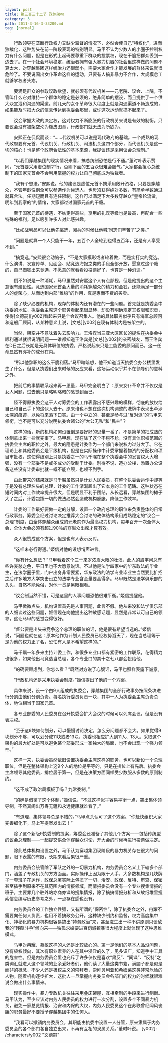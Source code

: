 ```yaml
---
layout: post
title: 第三百三十二节 政体架构
category: 3
path: 2011-3-16-3-33200.md
tag: [normal]
---
```


　　行政领导在垄断行政权力又缺少监督的情况下，必然会使自己“特权化”，进而独裁化，这种势头在前一阶段表现的特别明显。马甲不认为少数人的小圈子控制权力有什么问题，但是在形式上起码要尊重下群众的投票权，现在干脆把群众丢到一边去了。在一个社会环境稳定，统治者拥有强大暴力机器的社会里这样做的问题不算太大，对穿越集团这样统治力还很弱小，需要大家合作才能发展的群体来说就很危险了。不要说闹出女仆革命这样的运动，只要有人搞非暴力不合作，大规模怠工就够掌权者头疼。

　　要满足群众的参政议政欲望，就必须有代议机关——元老院、议会、上院，不管叫什么它对维持一个群体的稳定是必须的，绝非简单的摆设，而且提供了一个供大众宣泄和沟通的渠道。前几天的女仆革命很大程度上就是沟通渠道不畅造成的，如果能及时把大众的信息传达到执委会那里，或许这次运动就搞不起来了。

　　议会掌握大政的决定权，这对权力不断膨胀的行政机关来说是有效的制衡。只要议会没有被架空沦为橡皮图章，行政部门就无法为所欲为。

　　安熙正在侃侃而谈：“……代议机关可以说是现代政府的基础。一个成熟的现代政府要有元首、代议机关、行政机关、司法机关这四个部分，而代议机关是这一切的核心！也是整个政府合法性的基本来源，我提议还是采用议会总理制。”

　　“以我们穿越集团的现实情况来看，搞总统制恐怕是行不通。”董时叶表示赞同，“元首要采用虚位制才行，否则下面的五百众很难会服气。”大家都会担心总统制下的国家元首会不会利用掌握的权力让自己彻底成为独裁者。

　　“我有个想法。”安熙说。他的建议是虚位元首不妨采用敞开资格，只要是穿越众，不管年龄性别全可以参选作为候选人，也毋须获得绝对多数，有简单半数通过就算合法。任期短而且有连任限制，这样可以满足下大多数穿越众“皇帝轮流做，明年到我家的”的情绪，大家都过过国家元首的干瘾。

　　至于国家元首的待遇，不妨定得高些，享用的礼宾等级也是最高，再配合一些特殊的福利，足以吸引许多人对此感兴趣。

　　“比如战利品可以让他先挑选，阅兵的时候让他喊‘同志们辛苦了’之类。”

　　“问题是就算一个人只能干一年，五百个人全轮到也得五百年，还是有人享受不到。”

　　“搞竞选，”安熙很会动脑子，“不是大家摸彩或者轮着做，而是实打实的竞选。什么演讲、发宣传单、见面会、贴竞选海报之类的手段全部开放，愿意过这个瘾的，自己掏钱出来竞选，不愿意的就看看投投票好了，也算是一种消遣。”

　　倒不如说是一种消耗，马甲虽然对安熙这个人有点鄙视，但是他提出的这个主意很有建设性。竞选国家元首会大量的消耗穿越众的精力和金钱，还能满足一部分人的虚荣心，从而达到内部“维稳”的作用，真是惠而不费的买卖。

　　除了缺少必要的机构，现存的体制内还有潜在的一些问题。首先就是执委会中执委的地位，执委会主席这个职务看起来很显赫，却没有明确规定其权限和职责，使得[文德嗣][y002]看起来只是个会议召集人。他的具体职务似乎只有海军总顾问和造船厂顾问，从某种意义上说，[文总][y002]在现有体制内是被架空的。

　　当然，架空并不意味着失去影响力。王洛宾当三亚大区区长的提名在执委会中顺利通过就很说明问题——谁都知道王洛宾是[文总][y002]的亲密战友，而王洛宾在D日之后长期是无具体职位的执委，严格说起来只是工能委的顾问而已，这一任命显然有弥补的成分在内。

　　“所以他辞职的这么干脆利落。”马甲暗暗想，他不知道当天执委会办公楼里发生了什么，但是从执委们出来时候的反应来看，这场运动似乎并不在领导们的意料之外。

　　把前后的事情联系起来再一思量，马甲完全明白了：原来女仆革命并不仅仅是女人问题，过去他只是略明略暗的感觉到而已。

　　怪不得原执委会这干人对筹委会的工作表露出不感兴趣的模样，彻底的放权给自己和自己手下的这伙人去干。原来谁也不想在这次机构调整的洗牌中表现出牵涉太深的痕迹，以免将来落下口实。由一个中立的，甚至是参与过“反对派”的马甲来领衔，岂不是可以充分说明执委会诸公的“大公无私”和“民主”？

　　这样的话，新的机构如何设置倒是要好好的思量一番了，不是简单的把成熟的体制拿出来一抄就完事了。马甲想，现在除了这个不尴不尬，没有具体职权范围的执委会主席的职位之外，最大的隐患是计委作为一个部门来说权力过分大了。它在理论上和其他委员会是平级机构，但是在实际操作中计委掌握着物资的分配权和项目审批权，这使得级别上只是执委之一的马千瞩在整个执委会中的发言权大大增强，没有一个部委不是或多或少的受制于计委。别得不说，造办公楼，添置办公设备这些没有计委审批就一概不能立项，也领不到手。

　　由此带来的结果就是马千瞩虽然只是计划人民委员，在整个执委会运作中却等于是没有总理名头的总理，计委的工作渐渐超出了它本身的工作范畴。这种状态在短时间内对工作效率提升很大，但是明显不利于团结，从长远看，穿越集团的摊子大了之后，计委包揽一切的做法必然会造成机构膨胀，降低工作效率。

　　计委的工作最好要做一定的分解，设置一个政府总理的职位来负责整体的日常行政事务。筹委会经过讨论决定推荐大会讨论的政体结构采用成熟稳定的“议会－总理”制度，由全体穿越众组成的元老院作为最高权力机构，每年召开一次全体大会，全体大会必须有超过90％的穿越众出席才算有效。

　　众人很赞成这个方案，但是也有人表示反对。

　　“这样未必行得通。”姬信对他的设想悄声进言。

　　“你有什么想法？”马甲看着这个三十来岁浓眉大眼的壮汉，此人的眉宇间总有些许哀愁之色，平日里也不大愿意说话。不过他是法学四家中的华东政法的毕业生，在法学圈子里，门户出身非常要紧，华东政法的法学专业毕业生当然要比扩招之后许多地方大学突击设立的法学专业含金量要高得多。马甲既然是法学俱乐部的头头，自然不能免俗，对他一贯是另眼相看。

　　“议会制当然不错，可是这里的人事问题恐怕很难平衡。”姬信提醒他。

　　马甲微微点头，机构设置首先是人事问题，此言不假。他从来没和法学俱乐部的人细谈过这些问题，姬信现在向他提出这种敏感话题，显然是非常认可自己的领导，这让马甲的感觉变得很好。

　　“督公要是出头来竞争这个总理的职位的话，他是很有希望当选的。”姬信说，“问题也就在这：原本他作为计划人民委员已经权势滔天了，现在当总理等于是为他的权力正了名，恐怕有人是不希望这样的。”

　　马千瞩一年多来主持计委工作，和很多专业口都有紧密的工作联系，花得精力也很多，如果他出马竞选当总理，各个专业口的票十之七八都会投给他。

　　“的确要顾虑到，你怎么看？”既然对方说了心腹话，马甲也照样表露下诚意。

　　“行政机构还是采用执委会制度。”姬信提出了他的一个方案。

　　具体来说，设一个由9人组成的执委会，穿越集团的全部行政事务按照条块进行分割由他们分别负责。每名执行委员负责一块，其中一人为执委会主席负责总体，地位相当于国家元首。

　　各专业部委的人民委员在召开执委会扩大会议的时候可以列席会议，但是没有表决权。

　　“至于这9块如何划分，可以慢慢讨论决定，怎么分问题都不会大。如果觉得9块划分不够，可以划分成11块或者13块，执委也相应扩大到11人、13人。采取这个架构的最大好处是可以避免某个部委形成一家独大的局面，也不会出现一个强力领袖。”

　　这样一来，执委会虽然依旧设置执委会主席这样的职务，也可以新设一个总理职位，但是在整体架构上这9个人的地位是平等的，只是在排位上有先后。执委会主席领导其他委员，排位居于第一，但是在决策方面同样受少数服从多数的原则制约。

　　“这不成了政治局模板了吗？九常委制。”

　　“的确是借鉴了这个体制，”姬信说，“不过这样似乎容易平衡一点，突出集体领导制，不然真闹出万寿无疆和永远健康就难看了。”

　　“有道理，集体领导总是不错的。”马甲点头认可了这个方案。“你赶快组织大家完善细化下，马上写提案发出去！”

　　除了这个新版9执委制的提案，筹委会还准备了其他几个方案——包括传统型的议会总理制——一起提交供全体穿越众讨论，开大会的时候再进行投票做决定。

　　除此总体机构设置之外，马甲认为穿越集团现阶段的暴力机关存在很大的问题，眼下表露的有限，长期来看后果很严重。

　　内务委员会统管除了军队之外的一切暴力机构，内务委员会名义上下辖多个部门，涵盖了专政机关的方方面面。实际操作上因为限于人手，大多数机构是几块牌子一套班子在运作，政保总署实际上包揽了一切，治安、政保、反特、审查、保密甚至插手到原来不在其范围内的情报领域，而情报委员会没有一个专业搜集情报的班子，主要靠几个驻外站亦商亦谍的搜集情报，除了搞搞情报分析和从故纸堆里搜索信息编写历史参考之外，一点存在感也没有。

　　内务委员会的工作独立性强，又有所谓的“保密性”，除了执委会之外，冉耀不需要向任何人负责，也用不着搞政务公开。这种缺少制约和监督，权力高度集中化、神秘化的暴力机构很容易搞出“特务政治”来，甚至滋生出一种不讲原则只谈敌我的“残酷斗争”倾向来——独孤求婚要进百仞城镇暴很大程度上就体现了这种思维模式。

　　马甲对冉耀、慕敏这样的人还是比较放心的。第一是他们的基本人品没问题，没有极权倾向，其次有职业素养的人在其中浸淫的久了，见多识广，知道手中工具的危害性。但是内务委员会里也充斥了许多仅仅是喜欢“肃反”、“间谍”、“反特”之类词汇就进入这个领域的业余爱好者们，他们读了大量这类书籍，满脑子都是似是而非的概念，不少人还是极权主义的崇拜者，崇拜贝利亚和希姆莱这类非常危险的人物。随着机构逐步扩大，这批人一旦掌握内务委员会各部门的权力的时候就很难说会做出什么事情来。

　　现实操作中，暴力专政机关往往采用叠床架屋，互相牵制的手段来进行制衡。马甲认为，至少应该对内务人民委员的权力进行一次分割，设置多个不同暴力机关，避免一家总览情报、治安和内保的大权，内务人民委员这个在苏联曾经闻风丧胆的职务最好不要授予穿越集团中的任何人。

　　“我看可以撤销内务委员会，其职能由执委中设置一人分管，原来隶属于内务委员会的各个部门各自独立出来，不再有互相的隶属关系。”董时叶说。
[y002]: /characters/y002 "文德嗣"
